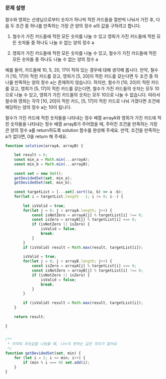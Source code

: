 ### 문제 설명
철수와 영희는 선생님으로부터 숫자가 하나씩 적힌 카드들을 절반씩 나눠서 가진 후, 다음 두 조건 중 하나를 만족하는 가장 큰 양의 정수 a의 값을 구하려고 합니다.

1. 철수가 가진 카드들에 적힌 모든 숫자를 나눌 수 있고 영희가 가진 카드들에 적힌 모든 숫자들 중 하나도 나눌 수 없는 양의 정수 a

2. 영희가 가진 카드들에 적힌 모든 숫자를 나눌 수 있고, 철수가 가진 카드들에 적힌 모든 숫자들 중 하나도 나눌 수 없는 양의 정수 a

예를 들어, 카드들에 10, 5, 20, 17이 적혀 있는 경우에 대해 생각해 봅시다. 만약, 철수가 [10, 17]이 적힌 카드를 갖고,
영희가 [5, 20]이 적힌 카드를 갖는다면 두 조건 중 하나를 만족하는 양의 정수 a는 존재하지 않습니다. 하지만, 철수가 [10, 20]이 적힌 카드를 갖고,
영희가 [5, 17]이 적힌 카드를 갖는다면, 철수가 가진 카드들의 숫자는 모두 10으로 나눌 수 있고, 영희가 가진 카드들의 숫자는 모두 10으로 나눌 수 없습니다. 
따라서 철수와 영희는 각각 [10, 20]이 적힌 카드, [5, 17]이 적힌 카드로 나눠 가졌다면 조건에 해당하는 양의 정수 a는 10이 됩니다.

철수가 가진 카드에 적힌 숫자들을 나타내는 정수 배열 arrayA와 영희가 가진 카드에 적힌 숫자들을 나타내는 정수 배열 arrayB가 주어졌을 때, 주어진 조건을 만족하는 가장 큰 양의 정수 a를 return하도록 solution 함수를 완성해 주세요. 만약, 조건을 만족하는 a가 없다면, 0을 return 해 주세요.


```javascript
function solution(arrayA, arrayB) {

    let result = 0;
    const min_a = Math.min(...arrayA);
    const min_b = Math.min(...arrayB);
    
    const set = new Set();
    getDevidedSet(set, min_a);
    getDevidedSet(set, min_b);
    
    const targetList = [...set].sort((a, b) => a -b);
    for(let i = targetList.length - 1; i >= 0; i--) {
        
        let isValid = true;
        for(let j = 0; j < arrayA.length; j++) {
            const isNotZero = arrayA[j] % targetList[i] !== 0;
            const isZero = arrayB[j] % targetList[i] === 0;
            if (isNotZero || isZero) {
                isValid = false;
                break;
            }
        }
        if (isValid) result = Math.max(result, targetList[i]);
        
        isValid = true;
        for(let j = 0; j < arrayB.length; j++) {
            const isZero = arrayA[j] % targetList[i] === 0;
            const isNotZero = arrayB[j] % targetList[i] !== 0;
            if (isNotZero || isZero) {
                isValid = false;
                break;
            }
        }
        
        if (isValid) result = Math.max(result, targetList[i]);
    }
    
    return result;
    
}


/**
 * 어차피 최솟값을 나눴을 때, 나누지 못하는 값은 의미가 없어요
 */
function getDevidedSet(set, min) {
    for (let i = 2; i <= min; i++) {
        if (min % i === 0) set.add(i);
    }
}
```
